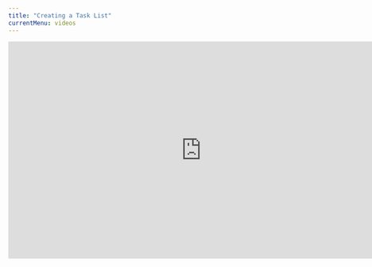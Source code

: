 ```yaml
---
title: "Creating a Task List"
currentMenu: videos
---
```


<div class="youtube-wrapper"><iframe width="776" height="437" src="https://www.youtube-nocookie.com/embed/videoseries?list=PLs5n5nYB22fLRQ3CTc3P1p2nOSoAGeSCQ" frameborder="0" allowfullscreen></iframe></div>
